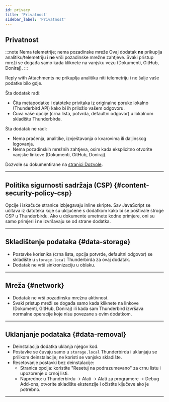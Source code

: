 ```yaml
---
id: privacy
title: 'Privatnost'
sidebar_label: 'Privatnost'
---
```


## Privatnost

:::note Nema telemetrije; nema pozadinske mreže
Ovaj dodatak **ne** prikuplja analitiku/telemetriju i **ne** vrši pozadinske mrežne zahtjeve. Svaki pristup mreži se događa samo kada kliknete na vanjsku vezu (Dokumenti, GitHub, Doniraj).
:::

Reply with Attachments ne prikuplja analitiku niti telemetriju i ne šalje vaše podatke bilo gdje.

Šta dodatak radi:

- Čita metapodatke i datoteke privitaka iz originalne poruke lokalno (Thunderbird API) kako bi ih priložio vašem odgovoru.
- Čuva vaše opcije (crna lista, potvrda, defaultni odgovor) u lokalnom skladištu Thunderbirda.

Šta dodatak ne radi:

- Nema praćenja, analitike, izvještavanja o kvarovima ili daljinskog logovanja.
- Nema pozadinskih mrežnih zahtjeva, osim kada eksplicitno otvorite vanjske linkove (Dokumenti, GitHub, Doniraj).

Dozvole su dokumentirane na [stranici Dozvole](permissions).

---

## Politika sigurnosti sadržaja (CSP) {#content-security-policy-csp}

Opcije i iskačuće stranice izbjegavaju inline skripte. Sav JavaScript se učitava iz datoteka koje su uključene s dodatkom kako bi se poštivale stroge CSP u Thunderbirdu. Ako u dokumente umetnete kodne primjere, oni su samo primjeri i ne izvršavaju se od strane dodatka.

---

## Skladištenje podataka {#data-storage}

- Postavke korisnika (crna lista, opcija potvrde, defaultni odgovor) se skladište u `storage.local` Thunderbirda za ovaj dodatak.
- Dodatak ne vrši sinkronizaciju u oblaku.

---

## Mreža {#network}

- Dodatak ne vrši pozadinsku mrežnu aktivnost.
- Svaki pristup mreži se događa samo kada kliknete na linkove (Dokumenti, GitHub, Doniraj) ili kada sam Thunderbird izvršava normalne operacije koje nisu povezane s ovim dodatkom.

---

## Uklanjanje podataka {#data-removal}

- Deinstalacija dodatka uklanja njegov kod.
- Postavke se čuvaju samo u `storage.local` Thunderbirda i uklanjaju se prilikom deinstalacije; ne koristi se vanjsko skladište.
- Resetovanje postavki bez deinstalacije:
  - Stranica opcija: koristite "Resetuj na podrazumevano" za crnu listu i upozorenje o crnoj listi.
  - Napredno: u Thunderbirdu → Alati → Alati za programere → Debug Add-ons, otvorite skladište ekstenzije i očistite ključeve ako je potrebno.

---
